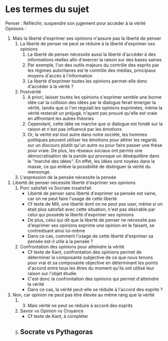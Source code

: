 # Les termes du sujet
Penser : Réfléchir, suspendre son jugement pour accéder à la vérité
Opinions : 

1. Mais la liberté d'exprimer ses opinions n'assure pas la liberté de penser
	1. La liberté de penser ne peut se réduire à la liberté d'exprimer ses opinions
		1. La liberté de penser nécessite aussi la liberté d'accéder à des informations réelles afin d'exercer la raison sur des bases saines 
		2. Par exemple, l'un des outils majeurs du contrôle des esprits par les régimes autoritaires est le contrôle des médias, principaux moyens d'accès à l'information
		3. La liberté d'exprimer toutes les opinions permet-elle donc d'accéder à la vérité ?
	2. Postvérité
		1. A priori, laisser toutes les opinions s'exprimer semble une bonne idée car la collision des idées par le dialogue ferait émerger la vérité, tandis que si l'on régulait les opinions exprimées, même la vérité resterait un préjugé, n'ayant pas prouvé qu'elle est vraie en affrontant les autres théories
		2. Cependant, cette idée ne marche que si dialogue est fondé sur la raison et n'est pas influencé par les émotions
		3. Or, la vérité est tout autre dans notre société, les hommes politiques peuvent utiliser les émotions pour attirer les regards sur un discours plutôt qu'un autre ou pour faire passer une thèse pour vraie. De plus, les réseaux sociaux ont permis une démocratisation de la parole qui provoque un déséquilibre dans le "marché des idées". En effet, les idées sont noyées dans la masse, ce qui enlève la possibilité de distinguer la vérité du mensonge. 
	3. L'expression de la pensée nécessite la pensée
2. Liberté de penser nécessite liberté d'exprimer ses opinions
	1. Porc satisfait vs Socrate insatisfait
		- Liberté de penser sans liberté d'exprimer sa pensée est vaine, car on ne peut faire l'usage de cette liberté
		- Cf texte de Mill, une liberté dont on ne peut pas user, même si on était plus satisfait avec cette situation, n'est pas désirable par celui qui possède la liberté d'exprimer ses opinions
		- De plus, celui qui dit que la liberté de penser ne nécessite pas d'exprimer ses opinions exprime une opinion en le faisant, se contredisant ainsi lui-même
		- Dans ce cas, comment l'usage de cette liberté d'exprimer sa pensée est-il utile à la pensée ?
	2. Confrontation des opinions pour atteindre la vérité
		- Cf texte de Kant, confrontation des opinions permet de déterminer la composante subjective de ce que nous tenons pour vrai et sa composante objective en déterminant les points d'accord entre tous les êtres du moment qu'ils ont utilisé leur raison sur l'objet étudie
		- C'est donc la confrontation des opinions qui permet d'atteindre la vérité
		- Dans ce cas, la vérité peut-elle se réduite à l'accord des esprits ?
3. Non, car opinion ne peut pas être élevée au même rang que la vérité
	1. 3. Mais vérité ne peut se réduire à accord des esprits
	2. Savoir vs Opinion vs Croyance
		- Cf texte de Kant, à compléter
	3. Socrate vs Pythagoras
		- 